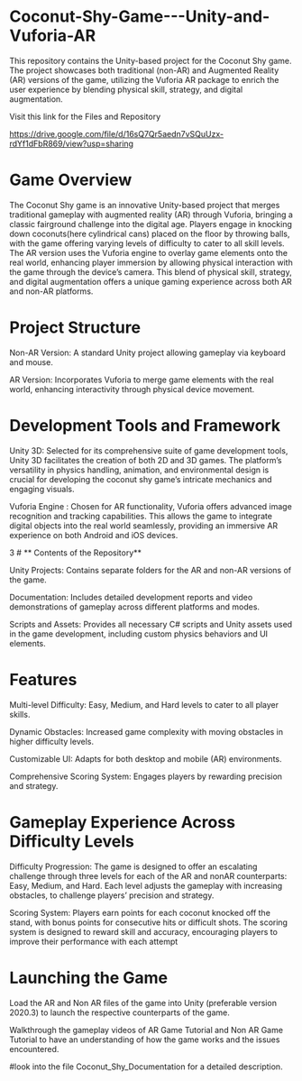 # Coconut-Shy-Game---Unity-and-Vuforia-AR
This repository contains the Unity-based project for the Coconut Shy game. The project showcases both traditional (non-AR) and Augmented Reality (AR) versions of the game, utilizing the Vuforia AR package to enrich the user experience by blending physical skill, strategy, and digital augmentation.


Visit this link for the Files and Repository

https://drive.google.com/file/d/16sQ7Qr5aedn7vSQuUzx-rdYf1dFbR869/view?usp=sharing


# Game Overview
The Coconut Shy game is an innovative Unity-based project that merges traditional gameplay with augmented
reality (AR) through Vuforia, bringing a classic fairground challenge into the digital age. Players engage in
knocking down coconuts(here cylindrical cans) placed on the floor by throwing balls, with the game offering
varying levels of difficulty to cater to all skill levels. The AR version uses the Vuforia engine to overlay game
elements onto the real world, enhancing player immersion by allowing physical interaction with the game
through the device’s camera. This blend of physical skill, strategy, and digital augmentation offers a unique
gaming experience across both AR and non-AR platforms.

# **Project Structure**

Non-AR Version: A standard Unity project allowing gameplay via keyboard and mouse.

AR Version: Incorporates Vuforia to merge game elements with the real world, enhancing interactivity through physical device movement.


# **Development Tools and Framework**

Unity 3D: Selected for its comprehensive suite of game development tools, Unity 3D facilitates the creation
of both 2D and 3D games. The platform’s versatility in physics handling, animation, and environmental design
is crucial for developing the coconut shy game’s intricate mechanics and engaging visuals.

Vuforia Engine : Chosen for AR functionality, Vuforia offers advanced image recognition and tracking
capabilities. This allows the game to integrate digital objects into the real world seamlessly, providing an
immersive AR experience on both Android and iOS devices.


3 # ** Contents of the Repository**

Unity Projects: Contains separate folders for the AR and non-AR versions of the game.

Documentation: Includes detailed development reports and video demonstrations of gameplay across different platforms and modes.

Scripts and Assets: Provides all necessary C# scripts and Unity assets used in the game development, including custom physics behaviors and UI elements.


# **Features**

Multi-level Difficulty: Easy, Medium, and Hard levels to cater to all player skills.

Dynamic Obstacles: Increased game complexity with moving obstacles in higher difficulty levels.

Customizable UI: Adapts for both desktop and mobile (AR) environments.

Comprehensive Scoring System: Engages players by rewarding precision and strategy.



# **Gameplay Experience Across Difficulty Levels**

Difficulty Progression: The game is designed to offer an escalating challenge through three levels for each
of the AR and nonAR counterparts: Easy, Medium, and Hard. Each level adjusts the gameplay with increasing
obstacles, to challenge players’ precision and strategy.

Scoring System: Players earn points for each coconut knocked off the stand, with bonus points for
consecutive hits or difficult shots. The scoring system is designed to reward skill and accuracy, encouraging
players to improve their performance with each attempt


# **Launching the Game**

Load the AR and Non AR files of the game into Unity (preferable version 2020.3) to launch the respective counterparts of the game.

Walkthrough the gameplay videos of AR Game Tutorial and Non AR Game Tutorial to have an understanding of how the game works and the issues encountered.


#look into the file Coconut_Shy_Documentation for a detailed description.



